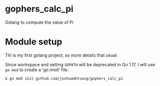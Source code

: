 # gophers_calc_pi
Golang to compute the value of Pi

# Module setup
Thi is my first golang project, so more details that usual.

Since workspace and setting `GOPATH` will be deprecated in Go 1.17, I will use `go mod` to create a 'go.mod' file:
```
$ go mod init github.com/joshuamhtsang/gophers_calc_pi
```

